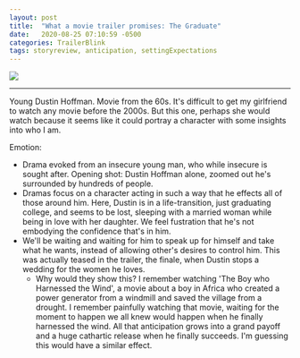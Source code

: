 ```yaml
---
layout: post
title:  "What a movie trailer promises: The Graduate"
date:   2020-08-25 07:10:59 -0500
categories: TrailerBlink
tags: storyreview, anticipation, settingExpectations
---
```


[![](http://img.youtube.com/vi/6KnSucVko1s/0.jpg)](http://www.youtube.com/watch?v=6KnSucVko1s "The Graduate")

---
Young Dustin Hoffman. Movie from the 60s. It's difficult to get my girlfriend to watch any movie before the 2000s. But this one, perhaps she would watch because it seems like it could portray a character with some insights into who I am.

Emotion: 
- Drama evoked from an insecure young man, who while insecure is sought after. Opening shot: Dustin Hoffman alone, zoomed out he's surrounded by hundreds of people. 
- Dramas focus on a character acting in such a way that he effects all of those around him. Here, Dustin is in a life-transition, just graduating college, and seems to be lost, sleeping with a married woman while being in love with her daughter. We feel fustration that he's not embodying the confidence that's in him.
- We'll be waiting and waiting for him to speak up for himself and take what he wants, instead of allowing other's desires to control him. This was actually teased in the trailer, the finale, when Dustin stops a wedding for the women he loves.
    - Why would they show this? I remember watching 'The Boy who Harnessed the Wind', a movie about a boy in Africa who created a power generator from a windmill and saved the village from a drought. I remember painfully watching that movie, waiting for the moment to happen we all knew would happen when he finally harnessed the wind. All that anticipation grows into a grand payoff and a huge cathartic release when he finally succeeds. I'm guessing this would have a similar effect.